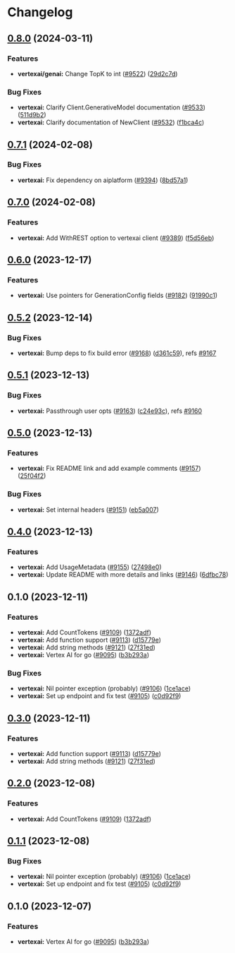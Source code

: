 # Changelog

## [0.8.0](https://github.com/googleapis/google-cloud-go/compare/vertexai/v0.7.1...vertexai/v0.8.0) (2024-03-11)


### Features

* **vertexai/genai:** Change TopK to int ([#9522](https://github.com/googleapis/google-cloud-go/issues/9522)) ([29d2c7d](https://github.com/googleapis/google-cloud-go/commit/29d2c7d0be85f0055f4992dc01897782b8a51bcb))


### Bug Fixes

* **vertexai:** Clarify Client.GenerativeModel documentation ([#9533](https://github.com/googleapis/google-cloud-go/issues/9533)) ([511d9b2](https://github.com/googleapis/google-cloud-go/commit/511d9b2d7055a2711b3976c319e98d7aec31121f))
* **vertexai:** Clarify documentation of NewClient ([#9532](https://github.com/googleapis/google-cloud-go/issues/9532)) ([f1bca4c](https://github.com/googleapis/google-cloud-go/commit/f1bca4cde57239cd3c606a1566e83a7d7f5e7953))

## [0.7.1](https://github.com/googleapis/google-cloud-go/compare/vertexai/v0.7.0...vertexai/v0.7.1) (2024-02-08)


### Bug Fixes

* **vertexai:** Fix dependency on aiplatform ([#9394](https://github.com/googleapis/google-cloud-go/issues/9394)) ([8bd57a1](https://github.com/googleapis/google-cloud-go/commit/8bd57a1abf3d65651f25aba9c582ff273a678dfa))

## [0.7.0](https://github.com/googleapis/google-cloud-go/compare/vertexai/v0.6.0...vertexai/v0.7.0) (2024-02-08)


### Features

* **vertexai:** Add WithREST option to vertexai client ([#9389](https://github.com/googleapis/google-cloud-go/issues/9389)) ([f5d56eb](https://github.com/googleapis/google-cloud-go/commit/f5d56eb03558fce093a5b9947ae041fba4d844b2))

## [0.6.0](https://github.com/googleapis/google-cloud-go/compare/vertexai/v0.5.2...vertexai/v0.6.0) (2023-12-17)


### Features

* **vertexai:** Use pointers for GenerationConfig fields ([#9182](https://github.com/googleapis/google-cloud-go/issues/9182)) ([91990c1](https://github.com/googleapis/google-cloud-go/commit/91990c1746945c7f0548df972acf1498b165beb9))

## [0.5.2](https://github.com/googleapis/google-cloud-go/compare/vertexai/v0.5.1...vertexai/v0.5.2) (2023-12-14)


### Bug Fixes

* **vertexai:** Bump deps to fix build error ([#9168](https://github.com/googleapis/google-cloud-go/issues/9168)) ([d361c59](https://github.com/googleapis/google-cloud-go/commit/d361c59953ec815bc3fbd0fdba04069c68e5cd99)), refs [#9167](https://github.com/googleapis/google-cloud-go/issues/9167)

## [0.5.1](https://github.com/googleapis/google-cloud-go/compare/vertexai/v0.5.0...vertexai/v0.5.1) (2023-12-13)


### Bug Fixes

* **vertexai:** Passthrough user opts ([#9163](https://github.com/googleapis/google-cloud-go/issues/9163)) ([c24e93c](https://github.com/googleapis/google-cloud-go/commit/c24e93c06851d3917d75a9b2362af993071961c0)), refs [#9160](https://github.com/googleapis/google-cloud-go/issues/9160)

## [0.5.0](https://github.com/googleapis/google-cloud-go/compare/vertexai/v0.4.0...vertexai/v0.5.0) (2023-12-13)


### Features

* **vertexai:** Fix README link and add example comments ([#9157](https://github.com/googleapis/google-cloud-go/issues/9157)) ([25f04f2](https://github.com/googleapis/google-cloud-go/commit/25f04f2adf24bebacefd686a378aad986f3a192c))


### Bug Fixes

* **vertexai:** Set internal headers ([#9151](https://github.com/googleapis/google-cloud-go/issues/9151)) ([eb5a007](https://github.com/googleapis/google-cloud-go/commit/eb5a007d1ddaece1438fa02cc465a501bad05d4b))

## [0.4.0](https://github.com/googleapis/google-cloud-go/compare/vertexai/v0.3.0...vertexai/v0.4.0) (2023-12-13)


### Features

* **vertexai:** Add UsageMetadata ([#9155](https://github.com/googleapis/google-cloud-go/issues/9155)) ([27498e0](https://github.com/googleapis/google-cloud-go/commit/27498e05155ec8e93eb4e9b261b7aed4556a6bac))
* **vertexai:** Update README with more details and links ([#9146](https://github.com/googleapis/google-cloud-go/issues/9146)) ([6dfbc78](https://github.com/googleapis/google-cloud-go/commit/6dfbc780548f7fe797a8618cb42f6b0ca12638c4))

## 0.1.0 (2023-12-11)


### Features

* **vertexai:** Add CountTokens ([#9109](https://github.com/googleapis/google-cloud-go/issues/9109)) ([1372adf](https://github.com/googleapis/google-cloud-go/commit/1372adfe412d4ebcac4db5989e8a7bc290979c62))
* **vertexai:** Add function support ([#9113](https://github.com/googleapis/google-cloud-go/issues/9113)) ([d15779e](https://github.com/googleapis/google-cloud-go/commit/d15779e00dc577dfe3075915fc56d4120c03c72c))
* **vertexai:** Add string methods ([#9121](https://github.com/googleapis/google-cloud-go/issues/9121)) ([27f31ed](https://github.com/googleapis/google-cloud-go/commit/27f31edf5f4c932a37a80667dc7b9b4d44d246a9))
* **vertexai:** Vertex AI for go ([#9095](https://github.com/googleapis/google-cloud-go/issues/9095)) ([b3b293a](https://github.com/googleapis/google-cloud-go/commit/b3b293aee06690ed734bb19c404eb6c8af893fa1))


### Bug Fixes

* **vertexai:** Nil pointer exception (probably) ([#9106](https://github.com/googleapis/google-cloud-go/issues/9106)) ([1ce1ace](https://github.com/googleapis/google-cloud-go/commit/1ce1ace31af3439b4cabdf92562044a787996ac9))
* **vertexai:** Set up endpoint and fix test ([#9105](https://github.com/googleapis/google-cloud-go/issues/9105)) ([c0d92f9](https://github.com/googleapis/google-cloud-go/commit/c0d92f95115751d36adc3ebbd5f4413e4e0db17a))

## [0.3.0](https://github.com/googleapis/google-cloud-go/compare/vertexai/v0.2.0...vertexai/v0.3.0) (2023-12-11)


### Features

* **vertexai:** Add function support ([#9113](https://github.com/googleapis/google-cloud-go/issues/9113)) ([d15779e](https://github.com/googleapis/google-cloud-go/commit/d15779e00dc577dfe3075915fc56d4120c03c72c))
* **vertexai:** Add string methods ([#9121](https://github.com/googleapis/google-cloud-go/issues/9121)) ([27f31ed](https://github.com/googleapis/google-cloud-go/commit/27f31edf5f4c932a37a80667dc7b9b4d44d246a9))

## [0.2.0](https://github.com/googleapis/google-cloud-go/compare/vertexai/v0.1.1...vertexai/v0.2.0) (2023-12-08)


### Features

* **vertexai:** Add CountTokens ([#9109](https://github.com/googleapis/google-cloud-go/issues/9109)) ([1372adf](https://github.com/googleapis/google-cloud-go/commit/1372adfe412d4ebcac4db5989e8a7bc290979c62))

## [0.1.1](https://github.com/googleapis/google-cloud-go/compare/vertexai/v0.1.0...vertexai/v0.1.1) (2023-12-08)


### Bug Fixes

* **vertexai:** Nil pointer exception (probably) ([#9106](https://github.com/googleapis/google-cloud-go/issues/9106)) ([1ce1ace](https://github.com/googleapis/google-cloud-go/commit/1ce1ace31af3439b4cabdf92562044a787996ac9))
* **vertexai:** Set up endpoint and fix test ([#9105](https://github.com/googleapis/google-cloud-go/issues/9105)) ([c0d92f9](https://github.com/googleapis/google-cloud-go/commit/c0d92f95115751d36adc3ebbd5f4413e4e0db17a))

## 0.1.0 (2023-12-07)


### Features

* **vertexai:** Vertex AI for go ([#9095](https://github.com/googleapis/google-cloud-go/issues/9095)) ([b3b293a](https://github.com/googleapis/google-cloud-go/commit/b3b293aee06690ed734bb19c404eb6c8af893fa1))

